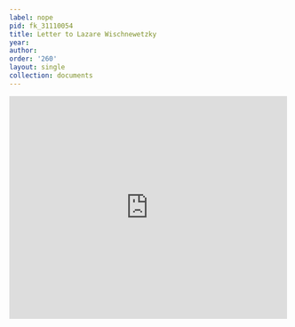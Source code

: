 ```yaml
---
label: nope
pid: fk_31110054
title: Letter to Lazare Wischnewetzky
year:
author:
order: '260'
layout: single
collection: documents
---
```

<iframe src="https://northwestern.app.box.com/embed/s/6pjkqecz3t9og40av74ecv45rno417pz?sortColumn=date&view=list" width="500" height="400" frameborder="0" allowfullscreen webkitallowfullscreen msallowfullscreen></iframe>
